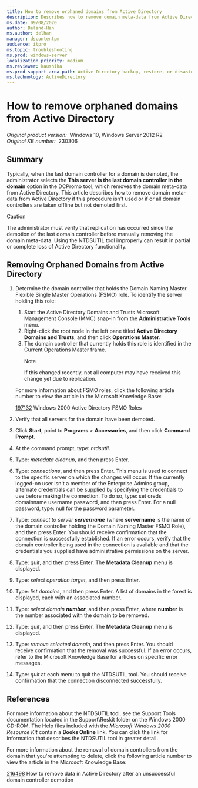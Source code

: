 ```yaml
---
title: How to remove orphaned domains from Active Directory
description: Describes how to remove domain meta-data from Active Directory if this procedure isn't used or if or all domain controllers are taken offline but not demoted first.
ms.date: 09/08/2020
author: Deland-Han
ms.author: delhan
manager: dscontentpm
audience: itpro
ms.topic: troubleshooting
ms.prod: windows-server
localization_priority: medium
ms.reviewer: kaushika
ms.prod-support-area-path: Active Directory backup, restore, or disaster recovery
ms.technology: ActiveDirectory
---
```

# How to remove orphaned domains from Active Directory  

_Original product version:_ &nbsp;Windows 10, Windows Server 2012 R2  
_Original KB number:_ &nbsp;230306

## Summary

Typically, when the last domain controller for a domain is demoted, the administrator selects the **This server is the last domain controller in the domain** option in the DCPromo tool, which removes the domain meta-data from Active Directory. This article describes how to remove domain meta-data from Active Directory if this procedure isn't used or if or all domain controllers are taken offline but not demoted first.

> [!CAUTION]
> The administrator must verify that replication has occurred since the demotion of the last domain controller before manually removing the domain meta-data. Using the NTDSUTIL tool improperly can result in partial or complete loss of Active Directory functionality.

## Removing Orphaned Domains from Active Directory

1. Determine the domain controller that holds the Domain Naming Master Flexible Single Master Operations (FSMO) role. To identify the server holding this role:
    1. Start the Active Directory Domains and Trusts Microsoft Management Console (MMC) snap-in from the **Administrative Tools** menu.
    2. Right-click the root node in the left pane titled **Active Directory Domains and Trusts**, and then click **Operations Master**.
    3. The domain controller that currently holds this role is identified in the Current Operations Master frame.
        > [!NOTE]
        > If this changed recently, not all computer may have received this change yet due to replication.

    For more information about FSMO roles, click the following article number to view the article in the Microsoft Knowledge Base:

    [197132](https://support.microsoft.com/help/197132) Windows 2000 Active Directory FSMO Roles  
2. Verify that all servers for the domain have been demoted.
3. Click **Start**, point to **Programs** > **Accessories**, and then click **Command Prompt**.
4. At the command prompt, type: *ntdsutil*.
5. Type: *metadata cleanup*, and then press Enter.
6. Type: *connections*, and then press Enter. This menu is used to connect to the specific server on which the changes will occur. If the currently logged-on user isn't a member of the Enterprise Admins group, alternate credentials can be supplied by specifying the credentials to use before making the connection. To do so, type: set creds domainname username password, and then press Enter. For a null password, type: null for the password parameter.
7. Type: *connect to server **servername*** (where **servername** is the name of the domain controller holding the Domain Naming Master FSMO Role), and then press Enter. You should receive confirmation that the connection is successfully established. If an error occurs, verify that the domain controller being used in the connection is available and that the credentials you supplied have administrative permissions on the server.
8. Type: *quit*, and then press Enter. The **Metadata Cleanup** menu is displayed.
9. Type: *select operation target*, and then press Enter.
10. Type: *list domains*, and then press Enter. A list of domains in the forest is displayed, each with an associated number.
11. Type: *select domain **number***, and then press Enter, where **number** is the number associated with the domain to be removed.
12. Type: *quit*, and then press Enter. The **Metadata Cleanup** menu is displayed.
13. Type: *remove selected domain*, and then press Enter. You should receive confirmation that the removal was successful. If an error occurs, refer to the Microsoft Knowledge Base for articles on specific error messages.
14. Type: *quit* at each menu to quit the NTDSUTIL tool. You should receive confirmation that the connection disconnected successfully.

## References

For more information about the NTDSUTIL tool, see the Support Tools documentation located in the Support\Reskit folder on the Windows 2000 CD-ROM. The Help files included with the *Microsoft Windows 2000 Resource Kit* contain a **Books Online** link. You can click the link for information that describes the NTDSUTIL tool in greater detail.

For more information about the removal of domain controllers from the domain that you're attempting to delete, click the following article number to view the article in the Microsoft Knowledge Base:

[216498](https://support.microsoft.com/help/216498) How to remove data in Active Directory after an unsuccessful domain controller demotion
